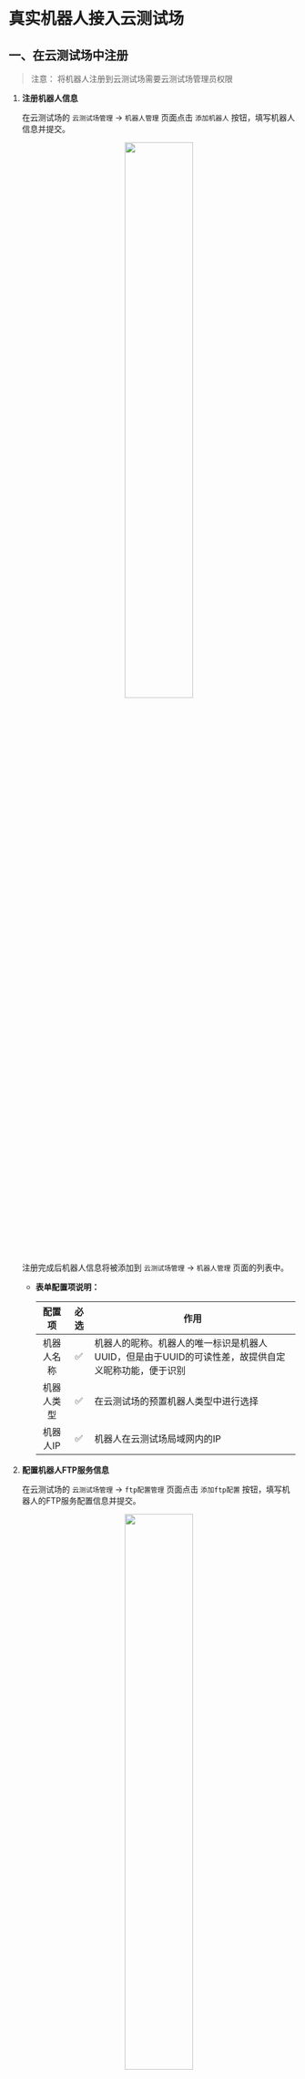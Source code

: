 # 真实机器人接入云测试场




## 一、在云测试场中注册

> 注意： 将机器人注册到云测试场需要云测试场管理员权限

1. **注册机器人信息**
   
   在云测试场的 `云测试场管理` -> `机器人管理` 页面点击 `添加机器人` 按钮，填写机器人信息并提交。

   <div align=center>
      <img src="http://192.168.37.130:8000/files/documentation/images/real_robot_register.png" width="50%">
   </div>

   注册完成后机器人信息将被添加到 `云测试场管理` -> `机器人管理` 页面的列表中。

   * **表单配置项说明：**

     | 配置项 | 必选 | 作用 |
     | :----: | :----: | ---- |
     | 机器人名称 | ✅ | 机器人的昵称。机器人的唯一标识是机器人UUID，但是由于UUID的可读性差，故提供自定义昵称功能，便于识别 |
     | 机器人类型 | ✅ | 在云测试场的预置机器人类型中进行选择 |
     | 机器人IP | ✅ | 机器人在云测试场局域网内的IP |


2. **配置机器人FTP服务信息**

    在云测试场的 `云测试场管理` -> `ftp配置管理` 页面点击 `添加ftp配置` 按钮，填写机器人的FTP服务配置信息并提交。

   <div align=center>
      <img src="http://192.168.37.130:8000/files/documentation/images/ftp_config_register.png" width="50%">
   </div>

   注册完成后机器人信息将被添加到 `云测试场管理` -> `机器人管理` 页面的列表中。

   * **表单配置项说明：**

     | 配置项 | 必选 | 作用 |
     | :----: | :----: | ---- |
     | 机器人UUID | ✅ | 机器人在云测试场系统中的UUID，用于识别该FTP服务配置从属于哪一台机器人，UUID在机器人注册时分配，可以在查看机器人列表页面查看。 |
     | 机器人用户名 | ✅ | 机器人本地操作系统的用户名 |
     | 机器人密码 | ✅ | 机器人本地操作系统的密码 |
     | 机器人本地工作目录 | ✅ | 在此处配置的机器人本地文件系统路径将在申请使用该机器人时被挂载到控制节点（VSCode-web）中 |
     | FTP服务端口 | ✅ | 机器人端FTP服务所监听的端口 |




## 二、配置机器人环境

1. **安装基本依赖**

   ``` bash
       sudo apt install vsftpd curl
   ```

2. **配置FTP服务**
   
   编辑FTP服务配置文件`/etc/vsftpd.conf`，找到配置项`write_enable=YES`，如果该配置项被注释，取消该配置项的注释。执行指令：

   ```bash
      sudo /etc/init.d/vsftpd restart
   ```

   重启FTP服务。

3. **配置机器人上线脚本**
   
   编写上线脚本 `online.sh` ，注意：
   * `HOST`和`PORT`需要修改为云测试场服务在局域网内的IP和服务端口
   * `ROBOT_UUID`需要修改为机器人在云测试场中注册的UUID，该信息可以在云测试场的`查看机器人列表`页面该机器人的注册信息中看到
   * `ROBOT_USERNAME`需要修改为机器人本地操作系统使用的用户名。
   
   ```bash
      HOST="192.168.3.36"
      PORT="8000"
      ROUTER="/robot/online"
      ROBOT_UUID="ae860164-1b05-11ee-bf2f-6f6bd544c18f"
      ROBOT_USERNAME="nvidia"

      while true; do
              curl -X POST http://${HOST}:${PORT}${ROUTER} \
              --header 'Content-Type: application/json' \
              --data-raw '{"robot_uuid": "'${ROBOT_UUID}'","robot_username": "'${ROBOT_USERNAME}'"}'
              sleep 2s
      done
   ```

4. **将机器人上线脚本添加到系统启动项**
   
   创建服务单元文件`/etc/systemd/system/ct-robot-online.service`，其中第9行中的 “/home/nvidia/cloud_testbench/robot_online” 需要修改为实际存放上线脚本`online.sh`的目录。

   ```bash
      [Unit]
      Description=ct-robot-online

      Wants=vsftpd.service
      After=vsftpd.service

      [Service]
      Type=simple
      ExecStart=/bin/bash -c "cd /home/nvidia/cloud_testbench/robot_online && ./online.sh"

      [Install]
      WantedBy=multi-user.target
   ```

   执行以下命令重新加载systemd并启用服务：

   ```bash
      sudo systemctl daemon-reload          # 重新加载 systemd 服务配置
      sudo systemctl enable ct-robot-online # 启用服务
      sudo systemctl start ct-robot-online
      sudo systemctl status ct-robot-online # 确认服务状态
   ```